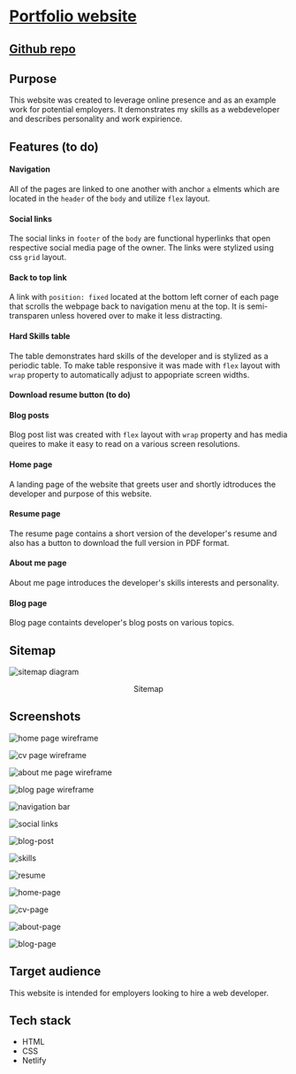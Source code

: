 # [Portfolio website](https://glebtsoy.netlify.app/index.html)

## [Github repo](https://github.com/Gleebo/portfolio)

## Purpose

This website was created to leverage online presence and as an example work for potential employers. It demonstrates my skills as a webdeveloper and describes personality and work expirience.

## Features (to do)

#### Navigation

All of the pages are linked to one another with anchor `a` elments which are located in the `header` of the `body` and utilize `flex` layout.

#### Social links

The social links in `footer` of the `body` are functional hyperlinks that open respective social media page of the owner. The links were stylized using css `grid` layout.

#### Back to top link

A link with `position: fixed` located at the bottom left corner of each page that scrolls the webpage back to navigation menu at the top. It is semi-transparen unless hovered over to make it less distracting.

#### Hard Skills table

The table demonstrates hard skills of the developer and is stylized as a periodic table. To make table responsive it was made with `flex` layout with `wrap` property to automatically adjust to appopriate screen widths.

#### Download resume button (to do)

#### Blog posts

Blog post list was created with `flex` layout with `wrap` property and has media queires to make it easy to read on a various screen resolutions.

#### Home page

A landing page of the website that greets user and shortly idtroduces the developer and purpose of this website.

#### Resume page

The resume page contains a short version of the developer's resume and also has a button to download the full version in PDF format.

#### About me page

About me page introduces the developer's skills interests and personality.

#### Blog page

Blog page containts developer's blog posts on various topics.

## Sitemap

![sitemap diagram](./docs/sitemap.png "sitemap")

<div align="center">Sitemap</div>

## Screenshots

![home page wireframe](./docs/wireframes/home.png)

![cv page wireframe](./docs/wireframes/cv.png)

![about me page wireframe](./docs/wireframes/about-me.png)

![blog page wireframe](./docs/wireframes/blog.png)

![navigation bar](./docs/nav-bar.png)

![social links](./docs/social-links.png)

![blog-post](./docs/blog-post.png)

![skills](./docs/skills.png)

![resume](./docs/Resume.png)

![home-page](./docs/home-page.png)

![cv-page](./docs/cv-page.png)

![about-page](./docs/about-page.png)

![blog-page](./docs/blog-page.png)

## Target audience

This website is intended for employers looking to hire a web developer.

## Tech stack

- HTML
- CSS
- Netlify
